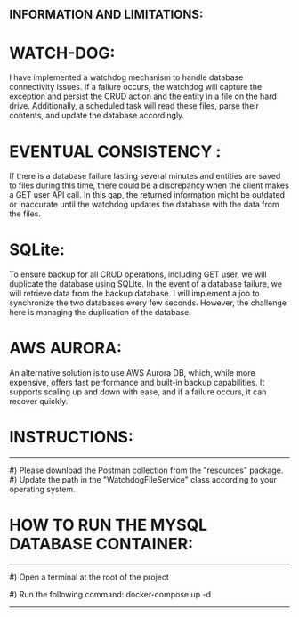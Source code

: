 
INFORMATION AND LIMITATIONS:
---------------------------------------------------------------------------------------------------------


# WATCH-DOG:
I have implemented a watchdog mechanism to handle database connectivity issues.
If a failure occurs, the watchdog will capture the exception and persist the CRUD action 
and the entity in a file on the hard drive. Additionally, a scheduled task will read these files,
parse their contents, and update the database accordingly.

# EVENTUAL CONSISTENCY :
If there is a database failure lasting several minutes and entities are saved to files during this time,
there could be a discrepancy when the client makes a GET user API call. In this gap, 
the returned information might be outdated or inaccurate until the watchdog updates the database 
with the data from the files.

# SQLite:
To ensure backup for all CRUD operations, including GET user, we will duplicate the database using SQLite.
In the event of a database failure, we will retrieve data from the backup database. 
I will implement a job to synchronize the two databases every few seconds. 
However, the challenge here is managing the duplication of the database.

# AWS  AURORA:
An alternative solution is to use AWS Aurora DB, which, 
while more expensive, offers fast performance and built-in backup capabilities. 
It supports scaling up and down with ease, and if a failure occurs, it can recover quickly.


# INSTRUCTIONS:
---------------------------------------------------------------------------------------------------------
#) Please download the Postman collection from the "resources" package.
#) Update the path in the "WatchdogFileService" class according to your operating system.



# HOW TO RUN THE MYSQL DATABASE CONTAINER:
---------------------------------------------------------------------------------------------------------

#) Open a terminal at the root of the project

#) Run the following command:
    docker-compose up -d



---------------------------------------------------------------------------------------------------------
